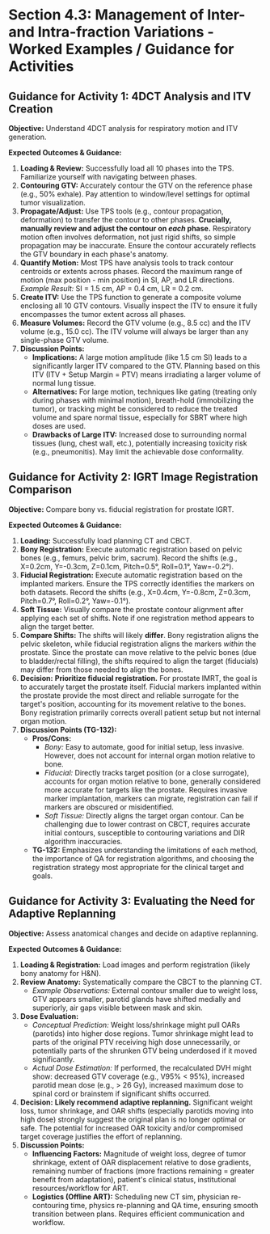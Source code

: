 # Section 4.3: Management of Inter- and Intra-fraction Variations - Worked Examples / Guidance for Activities

## Guidance for Activity 1: 4DCT Analysis and ITV Creation

**Objective:** Understand 4DCT analysis for respiratory motion and ITV generation.

**Expected Outcomes & Guidance:**

1.  **Loading & Review:** Successfully load all 10 phases into the TPS. Familiarize yourself with navigating between phases.
2.  **Contouring GTV:** Accurately contour the GTV on the reference phase (e.g., 50% exhale). Pay attention to window/level settings for optimal tumor visualization.
3.  **Propagate/Adjust:** Use TPS tools (e.g., contour propagation, deformation) to transfer the contour to other phases. **Crucially, manually review and adjust the contour on *each* phase.** Respiratory motion often involves deformation, not just rigid shifts, so simple propagation may be inaccurate. Ensure the contour accurately reflects the GTV boundary in each phase's anatomy.
4.  **Quantify Motion:** Most TPS have analysis tools to track contour centroids or extents across phases. Record the maximum range of motion (max position - min position) in SI, AP, and LR directions. *Example Result:* SI = 1.5 cm, AP = 0.4 cm, LR = 0.2 cm.
5.  **Create ITV:** Use the TPS function to generate a composite volume enclosing all 10 GTV contours. Visually inspect the ITV to ensure it fully encompasses the tumor extent across all phases.
6.  **Measure Volumes:** Record the GTV volume (e.g., 8.5 cc) and the ITV volume (e.g., 15.0 cc). The ITV volume will always be larger than any single-phase GTV volume.
7.  **Discussion Points:**
    *   **Implications:** A large motion amplitude (like 1.5 cm SI) leads to a significantly larger ITV compared to the GTV. Planning based on this ITV (ITV + Setup Margin = PTV) means irradiating a larger volume of normal lung tissue.
    *   **Alternatives:** For large motion, techniques like gating (treating only during phases with minimal motion), breath-hold (immobilizing the tumor), or tracking might be considered to reduce the treated volume and spare normal tissue, especially for SBRT where high doses are used.
    *   **Drawbacks of Large ITV:** Increased dose to surrounding normal tissues (lung, chest wall, etc.), potentially increasing toxicity risk (e.g., pneumonitis). May limit the achievable dose conformality.

## Guidance for Activity 2: IGRT Image Registration Comparison

**Objective:** Compare bony vs. fiducial registration for prostate IGRT.

**Expected Outcomes & Guidance:**

1.  **Loading:** Successfully load planning CT and CBCT.
2.  **Bony Registration:** Execute automatic registration based on pelvic bones (e.g., femurs, pelvic brim, sacrum). Record the shifts (e.g., X=0.2cm, Y=-0.3cm, Z=0.1cm, Pitch=0.5°, Roll=0.1°, Yaw=-0.2°).
3.  **Fiducial Registration:** Execute automatic registration based on the implanted markers. Ensure the TPS correctly identifies the markers on both datasets. Record the shifts (e.g., X=0.4cm, Y=-0.8cm, Z=0.3cm, Pitch=0.7°, Roll=0.2°, Yaw=-0.1°).
4.  **Soft Tissue:** Visually compare the prostate contour alignment after applying each set of shifts. Note if one registration method appears to align the target better.
5.  **Compare Shifts:** The shifts will likely **differ**. Bony registration aligns the pelvic skeleton, while fiducial registration aligns the markers *within* the prostate. Since the prostate can move relative to the pelvic bones (due to bladder/rectal filling), the shifts required to align the target (fiducials) may differ from those needed to align the bones.
6.  **Decision:** **Prioritize fiducial registration.** For prostate IMRT, the goal is to accurately target the prostate itself. Fiducial markers implanted within the prostate provide the most direct and reliable surrogate for the target's position, accounting for its movement relative to the bones. Bony registration primarily corrects overall patient setup but not internal organ motion.
7.  **Discussion Points (TG-132):**
    *   **Pros/Cons:**
        *   *Bony:* Easy to automate, good for initial setup, less invasive. However, does not account for internal organ motion relative to bone.
        *   *Fiducial:* Directly tracks target position (or a close surrogate), accounts for organ motion relative to bone, generally considered more accurate for targets like the prostate. Requires invasive marker implantation, markers can migrate, registration can fail if markers are obscured or misidentified.
        *   *Soft Tissue:* Directly aligns the target organ contour. Can be challenging due to lower contrast on CBCT, requires accurate initial contours, susceptible to contouring variations and DIR algorithm inaccuracies.
    *   **TG-132:** Emphasizes understanding the limitations of each method, the importance of QA for registration algorithms, and choosing the registration strategy most appropriate for the clinical target and goals.

## Guidance for Activity 3: Evaluating the Need for Adaptive Replanning

**Objective:** Assess anatomical changes and decide on adaptive replanning.

**Expected Outcomes & Guidance:**

1.  **Loading & Registration:** Load images and perform registration (likely bony anatomy for H&N).
2.  **Review Anatomy:** Systematically compare the CBCT to the planning CT.
    *   *Example Observations:* External contour smaller due to weight loss, GTV appears smaller, parotid glands have shifted medially and superiorly, air gaps visible between mask and skin.
3.  **Dose Evaluation:**
    *   *Conceptual Prediction:* Weight loss/shrinkage might pull OARs (parotids) into higher dose regions. Tumor shrinkage might lead to parts of the original PTV receiving high dose unnecessarily, or potentially parts of the shrunken GTV being underdosed if it moved significantly.
    *   *Actual Dose Estimation:* If performed, the recalculated DVH might show: decreased GTV coverage (e.g., V95% < 95%), increased parotid mean dose (e.g., > 26 Gy), increased maximum dose to spinal cord or brainstem if significant shifts occurred.
4.  **Decision:** **Likely recommend adaptive replanning.** Significant weight loss, tumor shrinkage, and OAR shifts (especially parotids moving into high dose) strongly suggest the original plan is no longer optimal or safe. The potential for increased OAR toxicity and/or compromised target coverage justifies the effort of replanning.
5.  **Discussion Points:**
    *   **Influencing Factors:** Magnitude of weight loss, degree of tumor shrinkage, extent of OAR displacement relative to dose gradients, remaining number of fractions (more fractions remaining = greater benefit from adaptation), patient's clinical status, institutional resources/workflow for ART.
    *   **Logistics (Offline ART):** Scheduling new CT sim, physician re-contouring time, physics re-planning and QA time, ensuring smooth transition between plans. Requires efficient communication and workflow.

